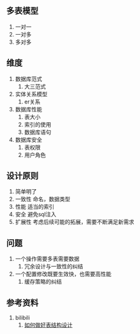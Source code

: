 ## 多表模型
1. 一对一
2. 一对多
3. 多对多

## 维度
1. 数据库范式
   1. 大三范式
2. 实体关系模型
   1. er关系
3. 数据库性能
   1. 表大小
   2. 索引的使用
   3. 数据库语句
4. 数据库安全
   1. 表权限
   2. 用户角色

## 设计原则
1. 简单明了
2. 一致性 命名，数据类型
3. 性能 适当的索引
4. 安全 避免sql注入
5. 扩展性 考虑后续可能的拓展，需要不断满足新需求

## 问题
1. 一个操作需要多表需要数据
   1. 冗余设计与一致性的纠结
2. 一个配置修改既要生效快，也需要高性能
   1. 缓存策略的纠结

## 参考资料
1. bilibili
   1. [如何做好表结构设计](https://www.bilibili.com/video/BV1xk4y1t7Pj)